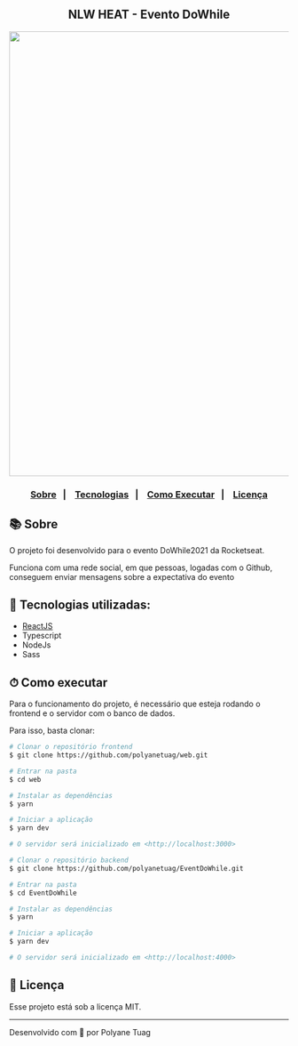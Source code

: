 <div align="center">
  <h2>NLW HEAT - Evento DoWhile</h2>
  <img width= '800' src="" />
</div>

<h3 align="center">  
  <p align="center">
    <a href="#-sobre">Sobre</a>&nbsp;&nbsp;&nbsp;|&nbsp;&nbsp;&nbsp;
    <a href="#-tecnologias">Tecnologias</a>&nbsp;&nbsp;&nbsp;|&nbsp;&nbsp;&nbsp;
    <a href="#-como-executar">Como Executar</a>&nbsp;&nbsp;&nbsp;|&nbsp;&nbsp;&nbsp;
    <a href="#-licença">Licença</a>
  </p>
</h3>

## 📚 Sobre

O projeto foi desenvolvido para o evento DoWhile2021 da Rocketseat.

Funciona com uma rede social, em que pessoas, logadas com o Github, conseguem enviar mensagens sobre a expectativa do evento

## 🚀 Tecnologias utilizadas:

- [ReactJS](https://pt-br.legacy.reactjs.org/)
- Typescript
- NodeJs
- Sass

## ⏱ Como executar
Para o funcionamento do projeto, é necessário que esteja rodando o frontend e o servidor com o banco de dados. 

Para isso, basta clonar:

```bash
# Clonar o repositório frontend
$ git clone https://github.com/polyanetuag/web.git

# Entrar na pasta  
$ cd web

# Instalar as dependências
$ yarn 

# Iniciar a aplicação
$ yarn dev

# O servidor será inicializado em <http://localhost:3000>
```
```bash
# Clonar o repositório backend
$ git clone https://github.com/polyanetuag/EventDoWhile.git

# Entrar na pasta  
$ cd EventDoWhile

# Instalar as dependências
$ yarn 

# Iniciar a aplicação
$ yarn dev

# O servidor será inicializado em <http://localhost:4000>
```

## 📝 Licença

Esse projeto está sob a licença MIT.

---
Desenvolvido com 💜 por Polyane Tuag
